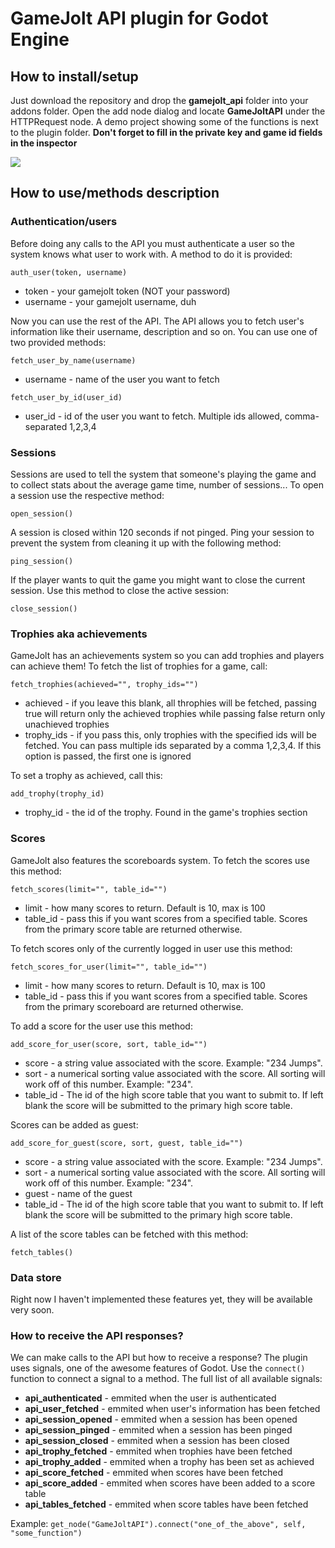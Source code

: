 # GameJolt API plugin for Godot Engine
## How to install/setup
Just download the repository and drop the **gamejolt_api** folder into your addons folder. Open the add node dialog and locate **GameJoltAPI** under the HTTPRequest node. A demo project showing some of the functions is next to the plugin folder. **Don't forget to fill in the private key and game id fields in the inspector**

![](http://imgur.com/od3ukvp.png!)

## How to use/methods description
### Authentication/users
Before doing any calls to the API you must authenticate a user so the system knows what user to work with.
A method to do it is provided:

`auth_user(token, username)`
* token - your gamejolt token (NOT your password)
* username - your gamejolt username, duh

Now you can use the rest of the API. The API allows you to fetch user's information like their username, description and so on. You can use one of two provided methods:

`fetch_user_by_name(username)`
* username - name of the user you want to fetch

`fetch_user_by_id(user_id)`
* user_id - id of the user you want to fetch. Multiple ids allowed, comma-separated 1,2,3,4

### Sessions
Sessions are used to tell the system that someone's playing the game and to collect stats about the average game time, number of sessions... To open a session use the respective method:

`open_session()`

A session is closed within 120 seconds if not pinged. Ping your session to prevent the system from cleaning it up with the following method:

`ping_session()`

If the player wants to quit the game you might want to close the current session. Use this method to close the active session:

`close_session()`

### Trophies aka achievements

GameJolt has an achievements system so you can add trophies and players can achieve them! To fetch the list of trophies for a game, call:

`fetch_trophies(achieved="", trophy_ids="")`
* achieved - if you leave this blank, all throphies will be fetched, passing true will return only the achieved trophies while passing false return only unachieved trophies
* trophy_ids - if you pass this, only trophies with the specified ids will be fetched. You can pass multiple ids separated by a comma 1,2,3,4. If this option is passed, the first one is ignored

To set a trophy as achieved, call this:

`add_trophy(trophy_id)`
* trophy_id - the id of the trophy. Found in the game's trophies section

### Scores

GameJolt also features the scoreboards system. To fetch the scores use this method:

`fetch_scores(limit="", table_id="")`
* limit - how many scores to return. Default is 10, max is 100
* table_id - pass this if you want scores from a specified table. Scores from the primary score table are returned otherwise.

To fetch scores only of the currently logged in user use this method:

`fetch_scores_for_user(limit="", table_id="")`
* limit - how many scores to return. Default is 10, max is 100
* table_id - pass this if you want scores from a specified table. Scores from the primary scoreboard are returned otherwise.

To add a score for the user use this method:

`add_score_for_user(score, sort, table_id="")`
* score - a string value associated with the score. Example: "234 Jumps".
* sort - a numerical sorting value associated with the score. All sorting will work off of this number. Example: "234". 
* table_id - The id of the high score table that you want to submit to. If left blank the score will be submitted to the primary high score table.

Scores can be added as guest:

`add_score_for_guest(score, sort, guest, table_id="")`
* score - a string value associated with the score. Example: "234 Jumps".
* sort - a numerical sorting value associated with the score. All sorting will work off of this number. Example: "234".
* guest - name of the guest
* table_id - The id of the high score table that you want to submit to. If left blank the score will be submitted to the primary high score table.

A list of the score tables can be fetched with this method:

`fetch_tables()`

### Data store

Right now I haven't implemented these features yet, they will be available very soon.

### How to receive the API responses?

We can make calls to the API but how to receive a response? The plugin uses signals, one of the awesome features of Godot. Use the `connect()` function to connect a signal to a method. The full list of all available signals:

* **api_authenticated** - emmited when the user is authenticated
* **api_user_fetched** - emmited when user's information has been fetched
* **api_session_opened** - emmited when a session has been opened
* **api_session_pinged** - emmited when a session has been pinged
* **api_session_closed** - emmited when a session has been closed
* **api_trophy_fetched** - emmited when trophies have been fetched
* **api_trophy_added** - emmited when a trophy has been set as achieved
* **api_score_fetched** - emmited when scores have been fetched
* **api_score_added** - emmited when scores have been added to a score table
* **api_tables_fetched** - emmited when score tables have been fetched

Example: `get_node("GameJoltAPI").connect("one_of_the_above", self, "some_function")`
